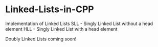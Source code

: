 # Linked-Lists-in-CPP
Implementation of Linked Lists
SLL - Singly Linked List without a head element
HLL - Singly Linked List with a head element

Doubly Linked Lists coming soon!
